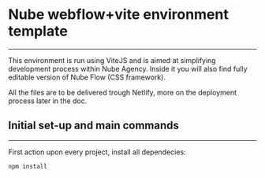 # Nube webflow+vite environment template

---

This environment is run using ViteJS and is aimed at simplifying development process within Nube Agency. Inside it you will also find fully editable version of Nube Flow (CSS framework).

All the files are to be delivered trough Netlify, more on the deployment process later in the doc.

## Initial set-up and main commands

---

First action upon every project, install all dependecies:

```jsx
npm install
```
